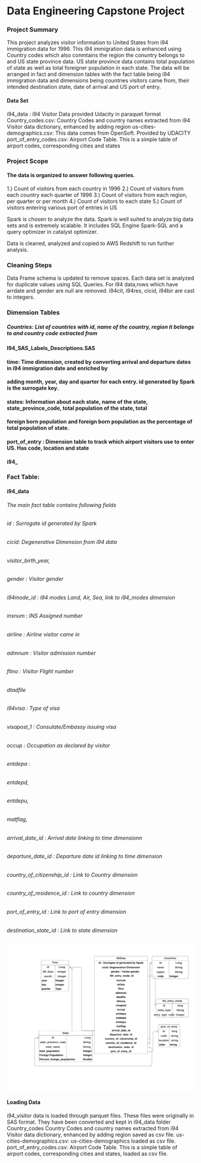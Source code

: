 # Data Engineering Capstone Project

### Project Summary
This project analyzes visitor information to United States from i94 immigration data for 1996. This i94 immigration 
data is enhanced using Country codes which also conmtains the region the conuntry belongs to and US state province 
data. US state province data contains total population of state as well as total foreigner population in each state. 
The data will be arranged in fact and dimension tables with the fact table being i94 immigration data and dimensions 
being countries visitors came from, their intended destination state, date of arrival and US port of entry.

#### Data Set
 i94_data : i94 Visitor Data provided Udacity in paraquet format 
 Country_codes.csv: Country Codes and country names extracted from i94 Visitor data dictionary, enhanced by adding region
 us-cities-demographics.csv: This data comes from OpenSoft. Provided by UDACITY
 port_of_entry_codes.csv: Airport Code Table. This is a simple table of airport codes, corresponding cities and states

### Project Scope
#### The data is organized to answer following queries.
1.) Count of visitors from each country in 1996
2.) Count of visitors from each country each quarter of 1996
3.) Count of visitors from each region,  per quarter or per month
4.) Count of visitors to each state
5.) Count of visitors entering various port of entries in US

Spark is chosen to analyze the data. Spark is well suited to analyze big data sets and is extremely scalable. It includes 
SQL Engine Spark-SQL and a query optimizer in catalyst optimizer. 

Data is cleaned, analyzed and copied to AWS Redshift to run further analysis.

### Cleaning Steps
Data Frame schema is updated to remove spaces. Each data set is analyzed for duplicate values using SQL Queries. For i94 data,rows which have arrdate and gender are null are removed. i94cit, i94res, cicid, i94bir are cast to integers. 


### Dimension Tables
##### Countries:  List of countries with id, name of the country, region it belongs to and country code extracted from 
#### I94_SAS_Labels_Descriptions.SAS
#### time: Time dimension, created by converting arrival and departure dates in i94 immigration date and enriched by 
#### adding month, year, day and quarter for each entry. id generated by Spark is the surrogate key.
#### states: Information about each state, name of the state, state_province_code, total population of the state, total 
#### foreign born population and foreign born population as the percentage of total population of state. 
#### port_of_entry : Dimension table to track which airport visitors use to enter US. Has code, location and state
#### i94_

### Fact Table: 
#### i94_data
###### The main fact table contains following fields
###### id : Surrogate id generated by Spark
###### cicid: Degenerative Dimension from i94 data
###### visitor_birth_year,
###### gender : Visitor gender    
###### i94mode_id : i94 modes  Land, Air, Sea, link to i94_modes dimension
###### insnum : INS Assigned number
###### airline : Airline visitor came in
###### admnum : Visitor admission number 
###### fltno : Visitor Flight number 
###### dtadfile
###### i94visa : Type of visa
###### visapost_1 : Consulate/Embassy issuing visa
###### occup : Occupation as declared by visitor
###### entdepa : 
###### entdepd,
###### entdepu,
###### matflag,
###### arrival_date_id : Arrival date linking to time dimensionn
###### departure_date_id : Departure date id linking to time dimension 
###### country_of_citizenship_id : Link to Country dimension
###### country_of_residence_id : Link to country dimension
###### port_of_entry_id : Link to port of entry dimension
###### destination_state_id : Link to state dimension

![Entity Relationship Diagram](i94DW.png)

#### Loading Data
i94_visitor data is loaded through parquet files. These files were originally in SAS format. They have been converted 
and kept in i94_data folder
Country_codes Country Codes and country names extracted from i94 Visitor data dictionary, enhanced by adding region saved as csv file. 
us-cities-demographics.csv: us-cities-demographics loaded as csv file.
port_of_entry_codes.csv: Airport Code Table. This is a simple table of airport codes, corresponding cities and states, loaded as csv file.







